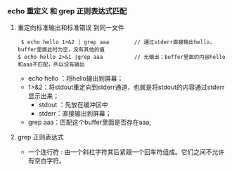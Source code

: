 ### echo 重定义 和 grep 正则表达式匹配

1. 重定向标准输出和标准错误 到同一文件

   ```
	$ echo hello 1>&2 | grep aaa		// 通过stderr直接输出hello，buffer里面此时为空，没有其他的值
   $ echo hello 2>&1 |grep aaa			// 无输出；buffer里面的内容hello和aaa不匹配，所以没有输出
   ```
   
   + echo hello ：将hello输出到屏幕；
   + 1>&2：将stdout重定向到stderr通道，也就是将stdout的内容通过stderr显示出来；
     + stdout ：先放在缓冲区中
     + stderr：直接输出到屏幕；
   + grep aaa：匹配这个buffer里面是否存在aaa; 
   
2. grep 正则表达式

   - 一个连行符 : 由一个斜杠字符其后紧跟一个回车符组成。它们之间不允许有空白字符。

   

